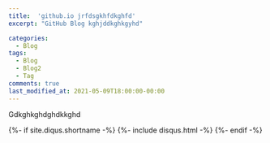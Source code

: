 ```yaml
---
title:  'github.io jrfdsgkhfdkghfd'
excerpt: "GitHub Blog kghjddkghkgyhd"

categories:
  - Blog
tags:
  - Blog
  - Blog2
  - Tag
comments: true
last_modified_at: 2021-05-09T18:00:00-00:00
---
```


Gdkghkghdghdkkghd

{%- if site.diqus.shortname -%}
  {%- include disqus.html -%}
{%- endif -%}
